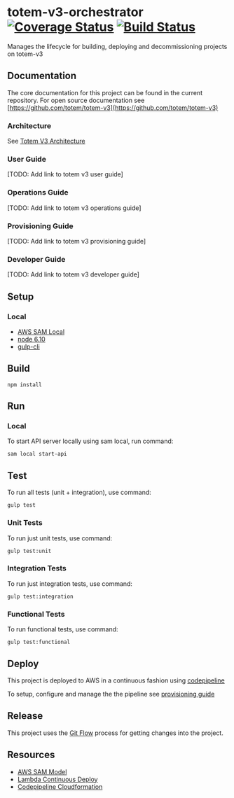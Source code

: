 # totem-v3-orchestrator [![Coverage Status](https://coveralls.io/repos/github/totem/totem-v3-orchestrator/badge.svg?branch=feature_git-workflow)](https://coveralls.io/github/totem/totem-v3-orchestrator?branch=feature_git-workflow) [![Build Status](https://travis-ci.org/totem/totem-v3-orchestrator.svg?branch=feature_git-workflow)](https://travis-ci.org/totem/totem-v3-orchestrator)
Manages the lifecycle for building, deploying  and decommissioning projects on totem-v3

## Documentation
 
The core documentation for this project can be found in the current repository. For open source documentation see [https://github.com/totem/totem-v3](https://github.com/totem/totem-v3)

### Architecture

See [Totem V3 Architecture](https://github.com/totem/totem-v3/tree/develop/architecture)

### User Guide
[TODO: Add link to totem v3 user guide]

### Operations Guide
[TODO: Add link to totem v3 operations guide]

### Provisioning Guide
[TODO: Add link to totem v3 provisioning guide]

### Developer Guide
[TODO: Add link to totem v3 developer guide]
 
## Setup
 
### Local

- [AWS SAM Local](https://github.com/awslabs/aws-sam-local#windows-linux-osx-with-npm-recommended)
- [node 6.10](https://nodejs.org)
- [gulp-cli](https://www.npmjs.com/package/gulp-cli/tutorial)
 
## Build
 
```
npm install
```
 
## Run
 
### Local

To start API server locally using sam local, run command:

```
sam local start-api 
```
 
## Test

To run all tests (unit + integration), use command:

```
gulp test
```

### Unit Tests
To run just unit tests, use command:

```
gulp test:unit
```

### Integration Tests
To run just integration tests, use command:

```
gulp test:integration
```

### Functional Tests
To run functional tests, use command:

```
gulp test:functional
```
 
## Deploy
 
This project is deployed to AWS in a continuous fashion using [codepipeline](https://aws.amazon.com/codepipeline/)

To setup, configure and manage the the pipeline see [provisioning guide](./provisioning)
 
 
## Release
 
This project uses the [Git Flow](https://confluence.meltdev.com/display/DEV/Git+Flow) process for getting changes into the project.


## Resources

- [AWS SAM Model](https://github.com/awslabs/serverless-application-model)
- [Lambda Continuous Deploy](http://docs.aws.amazon.com/lambda/latest/dg/automating-deployment.html) 
- [Codepipeline Cloudformation](http://docs.aws.amazon.com/AWSCloudFormation/latest/UserGuide/aws-resource-codepipeline-pipeline.html)
